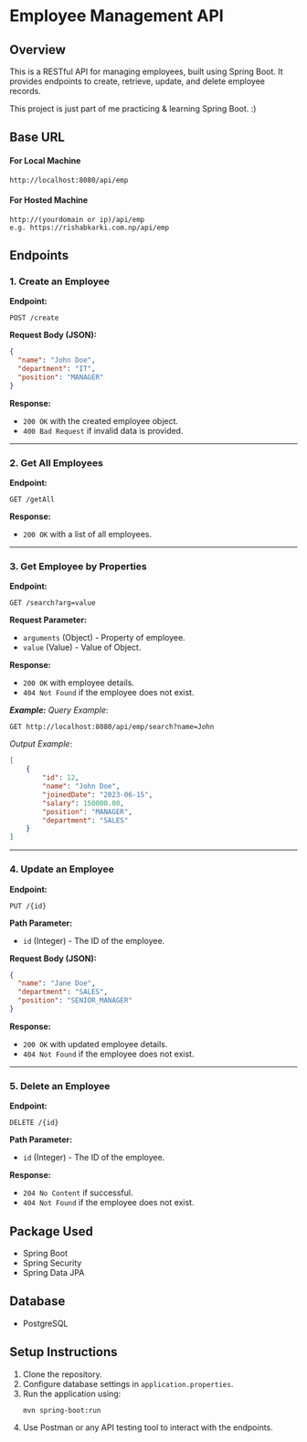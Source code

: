# Employee Management API

## Overview
This is a RESTful API for managing employees, built using Spring Boot. It provides endpoints to create, retrieve, update, and delete employee records.

This project is just part of me practicing & learning Spring Boot. :)

## Base URL
#### For Local Machine
```
http://localhost:8080/api/emp
```

#### For Hosted Machine
```
http://(yourdomain or ip)/api/emp
e.g. https://rishabkarki.com.np/api/emp
```

## Endpoints

### 1. Create an Employee
**Endpoint:**
```
POST /create
```
**Request Body (JSON):**
```json
{
  "name": "John Doe",
  "department": "IT",
  "position": "MANAGER"
}
```
**Response:**
- `200 OK` with the created employee object.
- `400 Bad Request` if invalid data is provided.

---
### 2. Get All Employees
**Endpoint:**
```
GET /getAll
```
**Response:**
- `200 OK` with a list of all employees.

---
### 3. Get Employee by Properties
**Endpoint:**
```
GET /search?arg=value
```
**Request Parameter:**
- `arguments` (Object) - Property of employee.
- `value` (Value) - Value of Object.

**Response:**
- `200 OK` with employee details.
- `404 Not Found` if the employee does not exist.

***Example:***
*Query Example*:
```
GET http://localhost:8080/api/emp/search?name=John
```

*Output Example*:
```json
[
	{
		"id": 12,
		"name": "John Doe",
		"joinedDate": "2023-06-15",
		"salary": 150000.00,
		"position": "MANAGER",
		"department": "SALES"
	}
]
```

---
### 4. Update an Employee
**Endpoint:**
```
PUT /{id}
```
**Path Parameter:**
- `id` (Integer) - The ID of the employee.

**Request Body (JSON):**
```json
{
  "name": "Jane Doe",
  "department": "SALES",
  "position": "SENIOR_MANAGER"
}
```
**Response:**
- `200 OK` with updated employee details.
- `404 Not Found` if the employee does not exist.

---
### 5. Delete an Employee
**Endpoint:**
```
DELETE /{id}
```
**Path Parameter:**
- `id` (Integer) - The ID of the employee.

**Response:**
- `204 No Content` if successful.
- `404 Not Found` if the employee does not exist.

## Package Used
- Spring Boot
- Spring Security
- Spring Data JPA

## Database
- PostgreSQL

## Setup Instructions
1. Clone the repository.
2. Configure database settings in `application.properties`.
3. Run the application using:
   ```
   mvn spring-boot:run
   ```
4. Use Postman or any API testing tool to interact with the endpoints.
